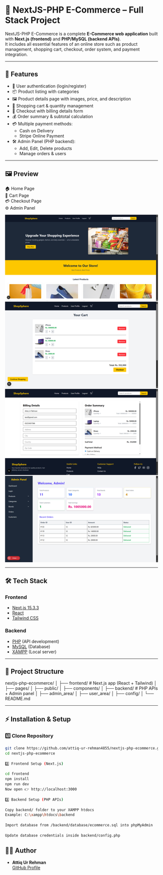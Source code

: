 # 🛒 NextJS-PHP E-Commerce – Full Stack Project

NextJS-PHP E-Commerce is a complete **E-Commerce web application** built with **Next.js (frontend)** and **PHP/MySQL (backend APIs)**.  
It includes all essential features of an online store such as product management, shopping cart, checkout, order system, and payment integration.

---

## 🚀 Features

- 🔑 User authentication (login/register)  
- 📦 Product listing with categories  
- 🖼 Product details page with images, price, and description  
- 🛒 Shopping cart & quantity management  
- 🧾 Checkout with billing details form  
- 💰 Order summary & subtotal calculation  
- 💳 Multiple payment methods:
  - Cash on Delivery
  - Stripe Online Payment  
- 🛠 Admin Panel (PHP backend):
  - Add, Edit, Delete products  
  - Manage orders & users  

---

## 🖼 Preview

🏠 Home Page  
🛒 Cart Page  
💳 Checkout Page  
⚙️ Admin Panel  

![Home Page](./screenshots/home.png)  
![Cart Page](./screenshots/cart.png)  
![Checkout Page](./screenshots/checkout.png)  
![Admin Panel](./screenshots/admin.png)  

---

## 🛠 Tech Stack

### Frontend
- [Next.js 15.3.3](https://nextjs.org/)  
- [React](https://react.dev/)  
- [Tailwind CSS](https://tailwindcss.com/)  

### Backend
- [PHP](https://www.php.net/) (API development)  
- [MySQL](https://www.mysql.com/) (Database)  
- [XAMPP](https://www.apachefriends.org/) (Local server)  

---

## 📂 Project Structure

nextjs-php-ecommerce/
│
├── frontend/ # Next.js app (React + Tailwind)
│ ├── pages/
│ ├── public/
│ ├── components/
│
├── backend/ # PHP APIs + Admin panel
│ ├── admin_area/
│ ├── user_area/
│ ├── config/
│
└── README.md

---

## ⚡ Installation & Setup

### 1️⃣ Clone Repository
```bash
git clone https://github.com/attiq-ur-rehman4855/nextjs-php-ecommerce.git
cd nextjs-php-ecommerce

2️⃣ Frontend Setup (Next.js)

cd frontend
npm install
npm run dev
Now open 👉 http://localhost:3000

3️⃣ Backend Setup (PHP APIs)

Copy backend/ folder to your XAMPP htdocs
Example: C:\xampp\htdocs\backend

Import database from /backend/database/ecommerce.sql into phpMyAdmin

Update database credentials inside backend/config.php
```

## 👨‍💻 Author  

- **Attiq Ur Rehman**  
  [GitHub Profile](https://github.com/attiq-ur-rehman4855)  
